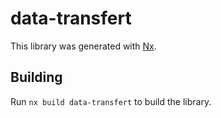 # data-transfert

This library was generated with [Nx](https://nx.dev).

## Building

Run `nx build data-transfert` to build the library.
